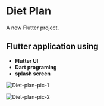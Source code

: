 # Diet Plan

A new Flutter project.

## Flutter application using


- **Flutter UI**
- **Dart programing**
- **splash screen**

![Diet-plan-pic-1](https://user-images.githubusercontent.com/92161296/184415519-e30e4265-bc61-451a-bc6b-db0e372a1173.png)

![Diet-plan-pic-2](https://user-images.githubusercontent.com/92161296/184415543-45ba26fb-24a9-4788-86cb-f25a72da55d2.png)


